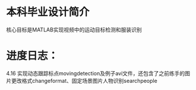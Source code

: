 # 本科毕业设计简介
核心目标是MATLAB实现视频中的运动目标检测和服装识别
# 进度日志：
4.16 实现动态跟踪标点movingdetection及例子avi文件，还包含了之前练手的图片更改格式changeformat、固定场景图片人物识别searchpeople
